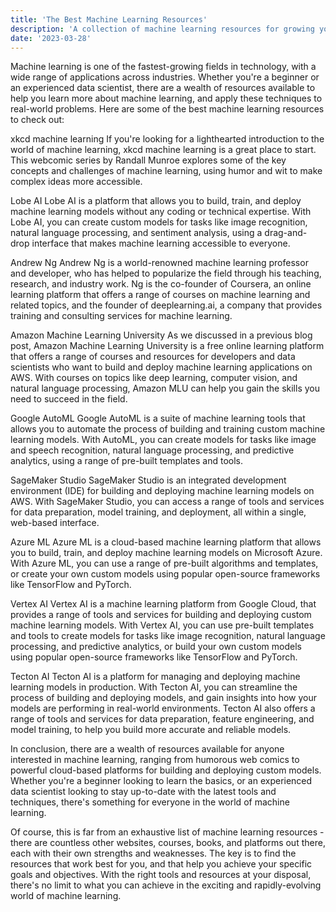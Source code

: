 ```yaml
---
title: 'The Best Machine Learning Resources'
description: 'A collection of machine learning resources for growing your skills and understanding of AI in 2023.'
date: '2023-03-28'
---
```


Machine learning is one of the fastest-growing fields in technology, with a wide range of applications across industries. Whether you're a beginner or an experienced data scientist, there are a wealth of resources available to help you learn more about machine learning, and apply these techniques to real-world problems. Here are some of the best machine learning resources to check out:

xkcd machine learning
If you're looking for a lighthearted introduction to the world of machine learning, xkcd machine learning is a great place to start. This webcomic series by Randall Munroe explores some of the key concepts and challenges of machine learning, using humor and wit to make complex ideas more accessible.

Lobe AI
Lobe AI is a platform that allows you to build, train, and deploy machine learning models without any coding or technical expertise. With Lobe AI, you can create custom models for tasks like image recognition, natural language processing, and sentiment analysis, using a drag-and-drop interface that makes machine learning accessible to everyone.

Andrew Ng
Andrew Ng is a world-renowned machine learning professor and developer, who has helped to popularize the field through his teaching, research, and industry work. Ng is the co-founder of Coursera, an online learning platform that offers a range of courses on machine learning and related topics, and the founder of deeplearning.ai, a company that provides training and consulting services for machine learning.

Amazon Machine Learning University
As we discussed in a previous blog post, Amazon Machine Learning University is a free online learning platform that offers a range of courses and resources for developers and data scientists who want to build and deploy machine learning applications on AWS. With courses on topics like deep learning, computer vision, and natural language processing, Amazon MLU can help you gain the skills you need to succeed in the field.

Google AutoML
Google AutoML is a suite of machine learning tools that allows you to automate the process of building and training custom machine learning models. With AutoML, you can create models for tasks like image and speech recognition, natural language processing, and predictive analytics, using a range of pre-built templates and tools.

SageMaker Studio
SageMaker Studio is an integrated development environment (IDE) for building and deploying machine learning models on AWS. With SageMaker Studio, you can access a range of tools and services for data preparation, model training, and deployment, all within a single, web-based interface.

Azure ML
Azure ML is a cloud-based machine learning platform that allows you to build, train, and deploy machine learning models on Microsoft Azure. With Azure ML, you can use a range of pre-built algorithms and templates, or create your own custom models using popular open-source frameworks like TensorFlow and PyTorch.

Vertex AI
Vertex AI is a machine learning platform from Google Cloud, that provides a range of tools and services for building and deploying custom machine learning models. With Vertex AI, you can use pre-built templates and tools to create models for tasks like image recognition, natural language processing, and predictive analytics, or build your own custom models using popular open-source frameworks like TensorFlow and PyTorch.

Tecton AI
Tecton AI is a platform for managing and deploying machine learning models in production. With Tecton AI, you can streamline the process of building and deploying models, and gain insights into how your models are performing in real-world environments. Tecton AI also offers a range of tools and services for data preparation, feature engineering, and model training, to help you build more accurate and reliable models.

In conclusion, there are a wealth of resources available for anyone interested in machine learning, ranging from humorous web comics to powerful cloud-based platforms for building and deploying custom models. Whether you're a beginner looking to learn the basics, or an experienced data scientist looking to stay up-to-date with the latest tools and techniques, there's something for everyone in the world of machine learning.

Of course, this is far from an exhaustive list of machine learning resources - there are countless other websites, courses, books, and platforms out there, each with their own strengths and weaknesses. The key is to find the resources that work best for you, and that help you achieve your specific goals and objectives. With the right tools and resources at your disposal, there's no limit to what you can achieve in the exciting and rapidly-evolving world of machine learning.
